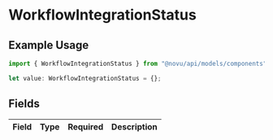 # WorkflowIntegrationStatus

## Example Usage

```typescript
import { WorkflowIntegrationStatus } from "@novu/api/models/components";

let value: WorkflowIntegrationStatus = {};
```

## Fields

| Field       | Type        | Required    | Description |
| ----------- | ----------- | ----------- | ----------- |